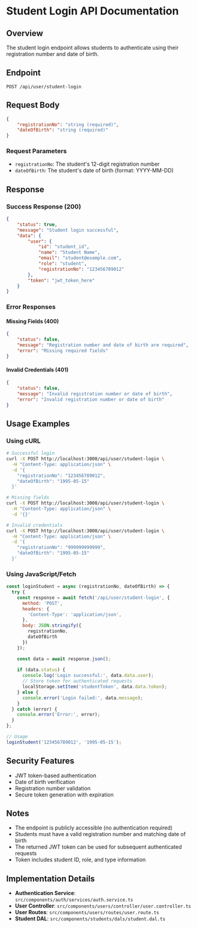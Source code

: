 # Student Login API Documentation

## Overview
The student login endpoint allows students to authenticate using their registration number and date of birth.

## Endpoint
```
POST /api/user/student-login
```

## Request Body
```json
{
    "registrationNo": "string (required)",
    "dateOfBirth": "string (required)"
}
```

### Request Parameters
- `registrationNo`: The student's 12-digit registration number
- `dateOfBirth`: The student's date of birth (format: YYYY-MM-DD)

## Response

### Success Response (200)
```json
{
    "status": true,
    "message": "Student login successful",
    "data": {
        "user": {
            "id": "student_id",
            "name": "Student Name",
            "email": "student@example.com",
            "role": "student",
            "registrationNo": "123456789012"
        },
        "token": "jwt_token_here"
    }
}
```

### Error Responses

#### Missing Fields (400)
```json
{
    "status": false,
    "message": "Registration number and date of birth are required",
    "error": "Missing required fields"
}
```

#### Invalid Credentials (401)
```json
{
    "status": false,
    "message": "Invalid registration number or date of birth",
    "error": "Invalid registration number or date of birth"
}
```

## Usage Examples

### Using cURL
```bash
# Successful login
curl -X POST http://localhost:3000/api/user/student-login \
  -H "Content-Type: application/json" \
  -d '{
    "registrationNo": "123456789012",
    "dateOfBirth": "1995-05-15"
  }'

# Missing fields
curl -X POST http://localhost:3000/api/user/student-login \
  -H "Content-Type: application/json" \
  -d '{}'

# Invalid credentials
curl -X POST http://localhost:3000/api/user/student-login \
  -H "Content-Type: application/json" \
  -d '{
    "registrationNo": "999999999999",
    "dateOfBirth": "1995-05-15"
  }'
```

### Using JavaScript/Fetch
```javascript
const loginStudent = async (registrationNo, dateOfBirth) => {
  try {
    const response = await fetch('/api/user/student-login', {
      method: 'POST',
      headers: {
        'Content-Type': 'application/json',
      },
      body: JSON.stringify({
        registrationNo,
        dateOfBirth
      })
    });

    const data = await response.json();
    
    if (data.status) {
      console.log('Login successful:', data.data.user);
      // Store token for authenticated requests
      localStorage.setItem('studentToken', data.data.token);
    } else {
      console.error('Login failed:', data.message);
    }
  } catch (error) {
    console.error('Error:', error);
  }
};

// Usage
loginStudent('123456789012', '1995-05-15');
```

## Security Features
- JWT token-based authentication
- Date of birth verification
- Registration number validation
- Secure token generation with expiration

## Notes
- The endpoint is publicly accessible (no authentication required)
- Students must have a valid registration number and matching date of birth
- The returned JWT token can be used for subsequent authenticated requests
- Token includes student ID, role, and type information

## Implementation Details
- **Authentication Service**: `src/components/auth/services/auth.service.ts`
- **User Controller**: `src/components/users/controller/user.controller.ts`
- **User Routes**: `src/components/users/routes/user.route.ts`
- **Student DAL**: `src/components/students/dals/student.dal.ts`
